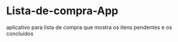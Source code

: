 # Lista-de-compra-App
aplicativo para lista de compra que mostra os itens pendentes e os concluidos
